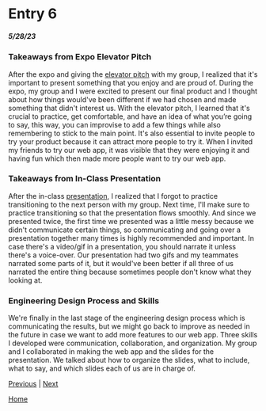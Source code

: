 # Entry 6
##### 5/28/23

### Takeaways from Expo Elevator Pitch

After the expo and giving the [elevator pitch](https://docs.google.com/document/d/1shpbxsAaWqFo6IPwKE7x8-eL-dwld0u93BSauyyvK1U/edit) with my group, I realized that it's important to present something that you enjoy and are proud of. During the expo, my group and I were excited to present our final product and I thought about how things would've been different if we had chosen and made something that didn't interest us. With the elevator pitch, I learned that it's crucial to practice, get comfortable, and have an idea of what you’re going to say, this way, you can improvise to add a few things while also remembering to stick to the main point. It's also essential to invite people to try your product because it can attract more people to try it. When I invited my friends to try our web app, it was visible that they were enjoying it and having fun which then made more people want to try our web app.


### Takeaways from In-Class Presentation

After the in-class [presentation](https://docs.google.com/presentation/d/1_8MxmJPayiErrXJfTolRqKTbgeRMfMC7WGCa0AnGYow/edit#slide=id.g24345b7fa2e_0_228), I realized that I forgot to practice transitioning to the next person with my group. Next time, I'll make sure to practice transitioning so that the presentation flows smoothly. And since we presented twice, the first time we presented was a little messy because we didn't communicate certain things, so communicating and going over a presentation together many times is highly recommended and important. In case there's a video/gif in a presentation, you should narrate it unless there's a voice-over. Our presentation had two gifs and my teammates narrated some parts of it, but it would've been better if all three of us narrated the entire thing because sometimes people don't know what they looking at.


### Engineering Design Process and Skills

We're finally in the last stage of the engineering design process which is communicating the results, but we might go back to improve as needed in the future in case we want to add more features to our web app. Three skills I developed were communication, collaboration, and organization. My group and I collaborated in making the web app and the slides for the presentation. We talked about how to organize the slides, what to include, what to say, and which slides each of us are in charge of.  



[Previous](entry05.md) | [Next](entry07.md)

[Home](../README.md)
